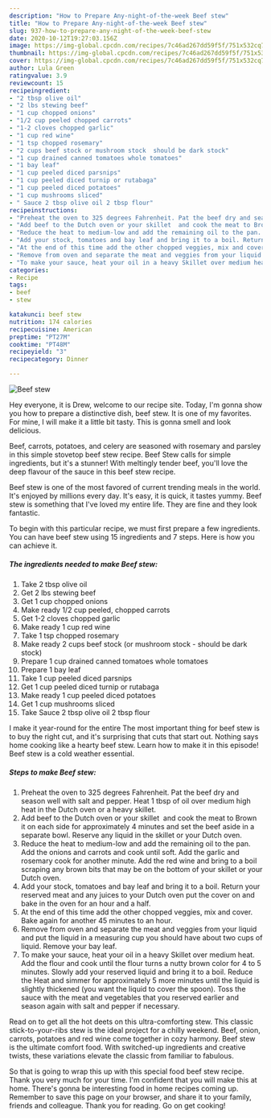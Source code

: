 ```yaml
---
description: "How to Prepare Any-night-of-the-week Beef stew"
title: "How to Prepare Any-night-of-the-week Beef stew"
slug: 937-how-to-prepare-any-night-of-the-week-beef-stew
date: 2020-10-12T19:27:03.156Z
image: https://img-global.cpcdn.com/recipes/7c46ad267dd59f5f/751x532cq70/beef-stew-recipe-main-photo.jpg
thumbnail: https://img-global.cpcdn.com/recipes/7c46ad267dd59f5f/751x532cq70/beef-stew-recipe-main-photo.jpg
cover: https://img-global.cpcdn.com/recipes/7c46ad267dd59f5f/751x532cq70/beef-stew-recipe-main-photo.jpg
author: Lula Green
ratingvalue: 3.9
reviewcount: 15
recipeingredient:
- "2 tbsp olive oil"
- "2 lbs stewing beef"
- "1 cup chopped onions"
- "1/2 cup peeled chopped carrots"
- "1-2 cloves chopped garlic"
- "1 cup red wine"
- "1 tsp chopped rosemary"
- "2 cups beef stock or mushroom stock  should be dark stock"
- "1 cup drained canned tomatoes whole tomatoes"
- "1 bay leaf"
- "1 cup peeled diced parsnips"
- "1 cup peeled diced turnip or rutabaga"
- "1 cup peeled diced potatoes"
- "1 cup mushrooms sliced"
- " Sauce 2 tbsp olive oil 2 tbsp flour"
recipeinstructions:
- "Preheat the oven to 325 degrees Fahrenheit. Pat the beef dry and season well with salt and pepper. Heat 1 tbsp of oil over medium high heat in the Dutch oven or a heavy skillet."
- "Add beef to the Dutch oven or your skillet  and cook the meat to Brown it on each side for approximately 4 minutes and set the beef aside in a separate bowl. Reserve any liquid in the skillet or your Dutch oven."
- "Reduce the heat to medium-low and add the remaining oil to the pan. Add the onions and carrots and cook until soft. Add the garlic and rosemary cook for another minute. Add the red wine and bring to a boil scraping any brown bits that may be on the bottom of your skillet or your Dutch oven."
- "Add your stock, tomatoes and bay leaf and bring it to a boil. Return your reserved meat and any juices to your Dutch oven put the cover on and bake in the oven for an hour and a half."
- "At the end of this time add the other chopped veggies, mix and cover. Bake again for another 45 minutes to an hour."
- "Remove from oven and separate the meat and veggies from your liquid and put the liquid in a measuring cup you should have about two cups of liquid. Remove your bay leaf."
- "To make your sauce, heat your oil in a heavy Skillet over medium heat. Add the flour and cook until the flour turns a nutty brown color for 4 to 5 minutes. Slowly add your reserved liquid and bring it to a boil. Reduce the Heat and simmer for approximately 5 more minutes until the liquid is slightly thickened (you want the liquid to cover the spoon). Toss the sauce with the meat and vegetables that you reserved earlier and season again with salt and pepper if necessary."
categories:
- Recipe
tags:
- beef
- stew

katakunci: beef stew 
nutrition: 174 calories
recipecuisine: American
preptime: "PT27M"
cooktime: "PT48M"
recipeyield: "3"
recipecategory: Dinner

---
```



![Beef stew](https://img-global.cpcdn.com/recipes/7c46ad267dd59f5f/751x532cq70/beef-stew-recipe-main-photo.jpg)

Hey everyone, it is Drew, welcome to our recipe site. Today, I'm gonna show you how to prepare a distinctive dish, beef stew. It is one of my favorites. For mine, I will make it a little bit tasty. This is gonna smell and look delicious.

Beef, carrots, potatoes, and celery are seasoned with rosemary and parsley in this simple stovetop beef stew recipe. Beef Stew calls for simple ingredients, but it&#39;s a stunner! With meltingly tender beef, you&#39;ll love the deep flavour of the sauce in this beef stew recipe.

Beef stew is one of the most favored of current trending meals in the world. It's enjoyed by millions every day. It's easy, it is quick, it tastes yummy. Beef stew is something that I've loved my entire life. They are fine and they look fantastic.


To begin with this particular recipe, we must first prepare a few ingredients. You can have beef stew using 15 ingredients and 7 steps. Here is how you can achieve it.

<!--inarticleads1-->

##### The ingredients needed to make Beef stew:

1. Take 2 tbsp olive oil
1. Get 2 lbs stewing beef
1. Get 1 cup chopped onions
1. Make ready 1/2 cup peeled, chopped carrots
1. Get 1-2 cloves chopped garlic
1. Make ready 1 cup red wine
1. Take 1 tsp chopped rosemary
1. Make ready 2 cups beef stock (or mushroom stock - should be dark stock)
1. Prepare 1 cup drained canned tomatoes whole tomatoes
1. Prepare 1 bay leaf
1. Take 1 cup peeled diced parsnips
1. Get 1 cup peeled diced turnip or rutabaga
1. Make ready 1 cup peeled diced potatoes
1. Get 1 cup mushrooms sliced
1. Take  Sauce 2 tbsp olive oil 2 tbsp flour


I make it year-round for the entire The most important thing for beef stew is to buy the right cut, and it&#39;s surprising that cuts that start out. Nothing says home cooking like a hearty beef stew. Learn how to make it in this episode! Beef stew is a cold weather essential. 

<!--inarticleads2-->

##### Steps to make Beef stew:

1. Preheat the oven to 325 degrees Fahrenheit. Pat the beef dry and season well with salt and pepper. Heat 1 tbsp of oil over medium high heat in the Dutch oven or a heavy skillet.
1. Add beef to the Dutch oven or your skillet  and cook the meat to Brown it on each side for approximately 4 minutes and set the beef aside in a separate bowl. Reserve any liquid in the skillet or your Dutch oven.
1. Reduce the heat to medium-low and add the remaining oil to the pan. Add the onions and carrots and cook until soft. Add the garlic and rosemary cook for another minute. Add the red wine and bring to a boil scraping any brown bits that may be on the bottom of your skillet or your Dutch oven.
1. Add your stock, tomatoes and bay leaf and bring it to a boil. Return your reserved meat and any juices to your Dutch oven put the cover on and bake in the oven for an hour and a half.
1. At the end of this time add the other chopped veggies, mix and cover. Bake again for another 45 minutes to an hour.
1. Remove from oven and separate the meat and veggies from your liquid and put the liquid in a measuring cup you should have about two cups of liquid. Remove your bay leaf.
1. To make your sauce, heat your oil in a heavy Skillet over medium heat. Add the flour and cook until the flour turns a nutty brown color for 4 to 5 minutes. Slowly add your reserved liquid and bring it to a boil. Reduce the Heat and simmer for approximately 5 more minutes until the liquid is slightly thickened (you want the liquid to cover the spoon). Toss the sauce with the meat and vegetables that you reserved earlier and season again with salt and pepper if necessary.


Read on to get all the hot deets on this ultra-comforting stew. This classic stick-to-your-ribs stew is the ideal project for a chilly weekend. Beef, onion, carrots, potatoes and red wine come together in cozy harmony. Beef stew is the ultimate comfort food. With switched-up ingredients and creative twists, these variations elevate the classic from familiar to fabulous. 

So that is going to wrap this up with this special food beef stew recipe. Thank you very much for your time. I'm confident that you will make this at home. There's gonna be interesting food in home recipes coming up. Remember to save this page on your browser, and share it to your family, friends and colleague. Thank you for reading. Go on get cooking!
